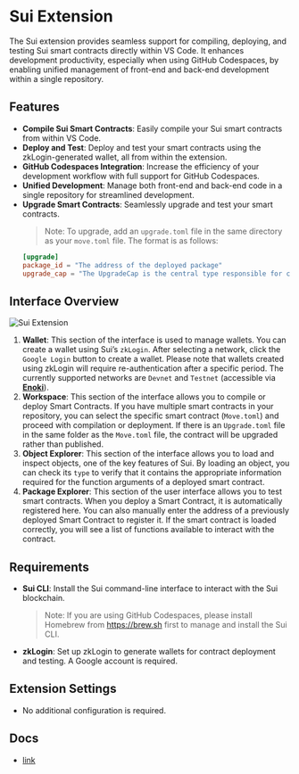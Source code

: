 # Sui Extension

The Sui extension provides seamless support for compiling, deploying, and testing Sui smart contracts directly within VS Code. It enhances development productivity, especially when using GitHub Codespaces, by enabling unified management of front-end and back-end development within a single repository.

## Features

+ **Compile Sui Smart Contracts**: Easily compile your Sui smart contracts from within VS Code.
+ **Deploy and Test**: Deploy and test your smart contracts using the zkLogin-generated wallet, all from within the extension.
+ **GitHub Codespaces Integration**: Increase the efficiency of your development workflow with full support for GitHub Codespaces.
+ **Unified Development**: Manage both front-end and back-end code in a single repository for streamlined development.
+ **Upgrade Smart Contracts**: Seamlessly upgrade and test your smart contracts.
  > Note: To upgrade, add an `upgrade.toml` file in the same directory as your `move.toml` file. The format is as follows:
  ```toml
  [upgrade]
  package_id = "The address of the deployed package"
  upgrade_cap = "The UpgradeCap is the central type responsible for coordinating package upgrades."
  ```

## Interface Overview

![Sui Extension](https://docs.zktx.io/images/sui-extension.png)

1. **Wallet**: This section of the interface is used to manage wallets. You can create a wallet using Sui’s `zkLogin`. After selecting a network, click the `Google Login` button to create a wallet. Please note that wallets created using zkLogin will require re-authentication after a specific period. The currently supported networks are `Devnet` and `Testnet` (accessible via **[Enoki](https://docs.enoki.mystenlabs.com)**).
1. **Workspace**: This section of the interface allows you to compile or deploy Smart Contracts. If you have multiple smart contracts in your repository, you can select the specific smart contract (`Move.toml`) and proceed with compilation or deployment. If there is an `Upgrade.toml` file in the same folder as the `Move.toml` file, the contract will be upgraded rather than published.
1. **Object Explorer**: This section of the interface allows you to load and inspect objects, one of the key features of Sui. By loading an object, you can check its `type` to verify that it contains the appropriate information required for the function arguments of a deployed smart contract.
1. **Package Explorer**: This section of the user interface allows you to test smart contracts. When you deploy a Smart Contract, it is automatically registered here. You can also manually enter the address of a previously deployed Smart Contract to register it. If the smart contract is loaded correctly, you will see a list of functions available to interact with the contract.

## Requirements

+ **Sui CLI**: Install the Sui command-line interface to interact with the Sui blockchain.
  > Note: If you are using GitHub Codespaces, please install Homebrew from https://brew.sh first to manage and install the Sui CLI.
+ **zkLogin**: Set up zkLogin to generate wallets for contract deployment and testing. A Google account is required.

## Extension Settings

+ No additional configuration is required.

## Docs

+ [link](https://docs.zktx.io/vsce/sui/)
